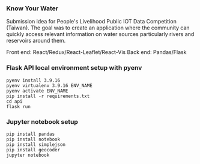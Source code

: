 ### Know Your Water

Submission idea for People's Livelihood Public IOT Data Competition (Taiwan). The goal was to create an application where the community can quickly access relevant information on water sources particularly rivers and reservoirs around them.

Front end: React/Redux/React-Leaflet/React-Vis
Back end: Pandas/Flask



### Flask API local environment setup with pyenv

```
pyenv install 3.9.16
pyenv virtualenv 3.9.16 ENV_NAME
pyenv activate ENV_NAME
pip install -r requirements.txt
cd api
flask run
```

### Jupyter notebook setup

```
pip install pandas
pip install notebook
pip install simplejson
pip install geocoder
jupyter notebook
```
